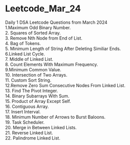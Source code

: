 # Leetcode_Mar_24
Daily 1 DSA Leetcode Questions from March 2024 <br>
1.Maximum Odd Binary Number.<br> 2. Squares of Sorted Array. <br> 3. Remove Nth Node from End of List. <br> 4. Bag of Tokens. <br> 5. Minimum Length of String After Deleting Similiar Ends. <br> 6.Linked List Cycle.
<br> 7. Middle of Linked List. <br> 8. Count Elements With Maximum Frequency. <br> 9.Minimum Common Value. <br> 10. Intersection of Two Arrays.<br> 11. Custom Sort String.<br> 12.Remove Zero Sum Consecutive Nodes From Linked List.<br> 13. Find The Pivot Integer. <br> 14. Binary Subarrays With Sum. <br> 15. Product of Array Except Self.<br> 16. Contiguous Array.<br> 17. Insert Interval. <br> 18. Minimum Number of Arrows to Burst Baloons. <br> 19. Task Scheduler. <br> 20. Merge in Between Linked Lists. <br> 21. Reverse Linked List. <br> 22. Palindrome Linked List.
